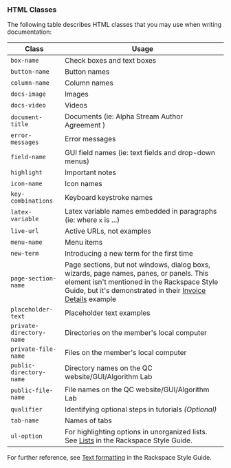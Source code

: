 ### HTML Classes

The following table describes HTML classes that you may use when writing documentation:

| Class | Usage |
| -- | -- |
| `box-name` | Check boxes and text boxes |
| `button-name` | Button names |
| `column-name` | Column names |
| `docs-image` | Images |
| `docs-video` | Videos |
| `document-title` | Documents (ie: Alpha Stream Author Agreement ) |
| `error-messages` | Error messages |
| `field-name` | GUI field names (ie: text fields and drop-down menus) |
| `highlight` | Important notes |
| `icon-name` | Icon names |
| `key-combinations` | Keyboard keystroke names |
| `latex-variable` | Latex variable names embedded in paragraphs (ie: where `x` is ...) |
| `live-url` | Active URLs, not examples |
| `menu-name` | Menu items |
| `new-term` | Introducing a new term for the first time |
| `page-section-name` | Page sections, but not windows, dialog boxs, wizards, page names, panes, or panels. This element isn't mentioned in the Rackspace Style Guide, but it's demonstrated in their [Invoice Details](https://docs.rackspace.com/docs/portal-onboarding-guide/understand_billing/invoice_details) example|
| `placeholder-text` | Placeholder text examples |
| `private-directory-name` | Directories on the member's local computer |
| `private-file-name` | Files on the member's local computer |
| `public-directory-name` | Directory names on the QC website/GUI/Algorithm Lab |
| `public-file-name` | File names on the QC website/GUI/Algorithm Lab |
| `qualifier` | Identifying optional steps in tutorials *(Optional)* |
| `tab-name` | Names of tabs |
| `ul-option` | For highlighting options in unorganized lists. See [Lists](https://docs.rackspace.com/docs/style-guide/style/lists) in the Rackspace Style Guide. |

For further reference, see [Text formatting](https://docs.rackspace.com/docs/style-guide/style/text-formatting) in the Rackspace Style Guide.